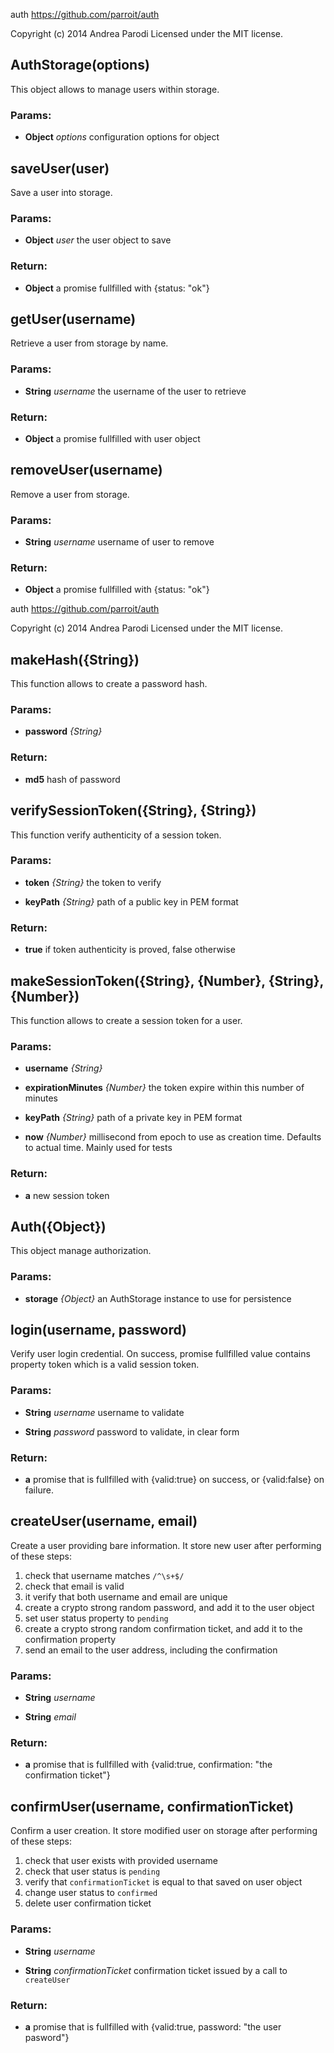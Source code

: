 

<!-- Start lib/auth-storage.js -->

auth
https://github.com/parroit/auth

Copyright (c) 2014 Andrea Parodi
Licensed under the MIT license.

## AuthStorage(options)

This object allows to manage users
within storage.

### Params: 

* **Object** *options* configuration options for object

## saveUser(user)

Save a user into storage.

### Params: 

* **Object** *user* the user object to save

### Return:

* **Object** a promise fullfilled with {status: &quot;ok&quot;}

## getUser(username)

Retrieve a user from storage by name.

### Params: 

* **String** *username* the username of the user to retrieve

### Return:

* **Object** a promise fullfilled with user object

## removeUser(username)

Remove a user from storage.

### Params: 

* **String** *username* username of user to remove

### Return:

* **Object** a promise fullfilled with {status: &quot;ok&quot;}

<!-- End lib/auth-storage.js -->

<!-- Start lib/auth.js -->

auth
https://github.com/parroit/auth

Copyright (c) 2014 Andrea Parodi
Licensed under the MIT license.

## makeHash({String})

This function allows to create a password hash.

### Params: 

* **password** *{String}* 

### Return:

* **md5** hash of password

## verifySessionToken({String}, {String})

This function verify authenticity of a session token.

### Params: 

* **token** *{String}* the token to verify

* **keyPath** *{String}* path of a public key in PEM format

### Return:

* **true** if token authenticity is proved, false otherwise

## makeSessionToken({String}, {Number}, {String}, {Number})

This function allows to create a session token for a user.

### Params: 

* **username** *{String}* 

* **expirationMinutes** *{Number}* the token expire within this number of minutes

* **keyPath** *{String}* path of a private key in PEM format

* **now** *{Number}* millisecond from epoch to use as creation time. Defaults to actual time. Mainly used for tests

### Return:

* **a** new session token

## Auth({Object})

This object manage authorization.

### Params: 

* **storage** *{Object}* an AuthStorage instance to use for persistence

## login(username, password)

Verify user login credential.
On success, promise fullfilled value contains property token
which is a valid session token.

### Params: 

* **String** *username* username to validate

* **String** *password* password to validate, in clear form

### Return:

* **a** promise that is fullfilled with {valid:true} on success, or {valid:false} on failure.

## createUser(username, email)

Create a user providing bare information.
It store new user after performing of these steps:

1. check that username matches `/^\s+$/`
2. check that email is valid
3. it verify that both username and email are unique
4. create a crypto strong random password, and add it to the user object
5. set user status property to `pending`
6. create a crypto strong random confirmation ticket, and add it to the confirmation property
7. send an email to the user address, including the confirmation

### Params: 

* **String** *username* 

* **String** *email* 

### Return:

* **a** promise that is fullfilled with {valid:true, confirmation: &quot;the confirmation ticket&quot;}

## confirmUser(username, confirmationTicket)

Confirm a user creation.
It store modified user on storage after performing of these steps:

1. check that user exists with provided username
2. check that user status is `pending`
3. verify that `confirmationTicket` is equal to that saved on user object
4. change user status to `confirmed`
5. delete user confirmation ticket

### Params: 

* **String** *username* 

* **String** *confirmationTicket* confirmation ticket issued by a call to `createUser`

### Return:

* **a** promise that is fullfilled with {valid:true, password: &quot;the user pasword&quot;}

<!-- End lib/auth.js -->

